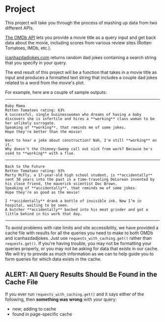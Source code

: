 # Project

This project will take you through the process of mashing up data from two different APIs.  

[The OMDb API](https://www.omdbapi.com/) lets you provide a movie title as a query input and get back data about the movie, including scores from various review sites (Rotten Tomatoes, IMDb, etc.).

[icanhazdadjokes.com](https://icanhazdadjoke.com/) returns random dad jokes containing a search string that you specify in your query.

The end result of this project will be a function that takes in a movie title as input and produces a formatted text string that includes a couple dad jokes related to a word from the movie's plot.

For example, here are a couple of sample outputs:

---

```
Baby Mama
Rotten Tomatoes rating: 63%
A successful, single businesswoman who dreams of having a baby discovers she is infertile and hires a **working** class woman to be her unlikely surrogate.
Speaking of **working**, that reminds me of some jokes.
Hope they're better than the movie!

Want to hear a joke about construction? Nah, I'm still **working** on it.
Why doesn't the Chimney-Sweep call out sick from work? Because he's used to **working** with a flue.
```

---

```
Back to the Future
Rotten Tomatoes rating: 93%
Marty McFly, a 17-year-old high school student, is **accidentally** sent 30 years into the past in a time-traveling DeLorean invented by his close friend, the maverick scientist Doc Brown.
Speaking of **accidentally**, that reminds me of some jokes.
Hope they're as good as the movie!

I **accidentally** drank a bottle of invisible ink. Now I’m in hospital, waiting to be seen.
A butcher **accidentally** backed into his meat grinder and got a little behind in his work that day.
```
---


To avoid problems with rate limits and site accessibility, we have provided a cache file with results for all the queries you need to make to both OMDb and icanhazdadjokes. Just use `requests_with_caching.get()` rather than `requests.get()`. If you're having trouble, you may not be formatting your queries properly, or you may not be asking for data that exists in our cache. We will try to provide as much information as we can to help guide you to form queries for which data exists in the cache.

## ALERT: All Query Results Should Be Found in the Cache File
If you ever run `requests_with_caching.get()` and it says either of the following, then **something was wrong** with your query:
- new; adding to cache
- found in page-specific cache
